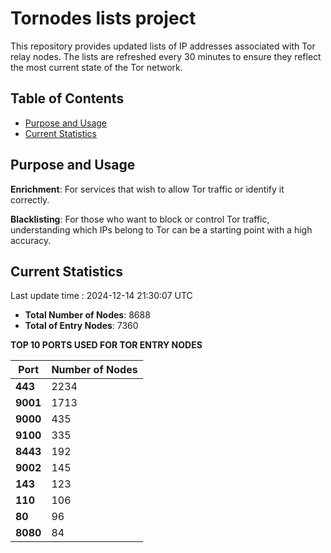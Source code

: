 # Tornodes lists project

This repository provides updated lists of IP addresses associated with Tor relay nodes. The lists are refreshed every 30 minutes to ensure they reflect the most current state of the Tor network.

## Table of Contents

- [Purpose and Usage](#purpose-and-usage)
- [Current Statistics](#current-statistics)


## Purpose and Usage

**Enrichment**: For services that wish to allow Tor traffic or identify it correctly.

**Blacklisting**: For those who want to block or control Tor traffic, understanding which IPs belong to Tor can be a starting point with a high accuracy.

## Current Statistics

Last update time : 2024-12-14 21:30:07 UTC

- **Total Number of Nodes**: 8688
- **Total of Entry Nodes**: 7360

**TOP 10 PORTS USED FOR TOR ENTRY NODES**

| **Port** | **Number of Nodes** |
|------|-----------------|
| **443**   | 2234  |
| **9001**   | 1713  |
| **9000**   | 435  |
| **9100**   | 335  |
| **8443**   | 192  |
| **9002**   | 145  |
| **143**   | 123  |
| **110**   | 106  |
| **80**   | 96  |
| **8080**   | 84  |

